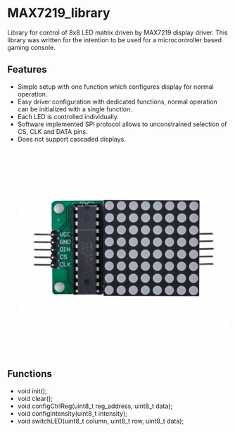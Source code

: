 # MAX7219_library
Library for control of 8x8 LED matrix driven by MAX7219 display driver. This library was written for the intention to be used for a microcontroller based gaming console.

## Features
- Simple setup with one function which configures display for normal operation.
- Easy driver configuration with dedicated functions, normal operation can be initialized with a single function.
- Each LED is controlled individually.
- Software implemented SPI protocol allows to unconstrained selection of CS, CLK and DATA pins.
- Does not support cascaded displays.
![image](MAX7219_LED_matrix.jpg)
## Functions
- void init();
- void clear();
- void configCtrlReg(uint8_t reg_address, uint8_t data);
- void configIntensity(uint8_t intensity);
- void switchLED(uint8_t column, uint8_t row, uint8_t data);
